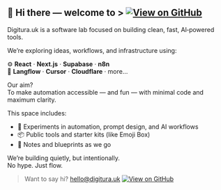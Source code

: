 ## 👋 Hi there — welcome to > [![View on GitHub](https://img.shields.io/badge/Digitura‑uk‑on‑GitHub-181717?logo=github&style=for-the-badge)](https://github.com/digitura-uk)

Digitura.uk is a software lab focused on building clean, fast, AI‑powered tools.

We’re exploring ideas, workflows, and infrastructure using:

⚙️ **React** · **Next.js** · **Supabase** · **n8n**  
🧠 **Langflow** · **Cursor** · **Cloudflare** · more...

Our aim?  
To make automation accessible — and fun — with minimal code and maximum clarity.

This space includes:

- 🧪 Experiments in automation, prompt design, and AI workflows  
- 📦 Public tools and starter kits (like Emoji Box)  
- 📓 Notes and blueprints as we go

We’re building quietly, but intentionally.  
No hype. Just flow.

> Want to say hi? [hello@digitura.uk](mailto:hello@digitura.uk)
> [![View on GitHub](https://img.shields.io/badge/Digitura‑uk‑on‑GitHub-181717?logo=github&style=for-the-badge)](https://github.com/digitura-uk)

